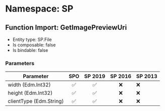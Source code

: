 # Namespace: SP

## Function Import: GetImagePreviewUri

- Entity type: SP.File
- Is composable: false
- Is bindable: false

### Parameters

Parameter | SPO | SP 2019 | SP 2016 | SP 2013
----------|:---:|:-------:|:-------:|:-------
width (Edm.Int32) | ✅ | ✅ | ❌ | ❌
height (Edm.Int32) | ✅ | ✅ | ❌ | ❌
clientType (Edm.String) | ✅ | ✅ | ❌ | ❌
